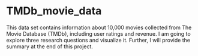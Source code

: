 # TMDb_movie_data
This data set contains information about 10,000 movies collected from The Movie Database (TMDb), including user ratings and revenue. I am going to explore three research questions and visualize it. Further, I will provide the summary at the end of this project.
